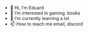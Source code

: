 - 👋 Hi, I’m Eduard
- 👀 I’m interested in gaming. books
- 🌱 I’m currently learning a lot 
- 📫 How to reach me email, discord

<!---
zeddbear/zeddbear is a ✨ special ✨ repository because its `README.md` (this file) appears on your GitHub profile.
You can click the Preview link to take a look at your changes.
--->
